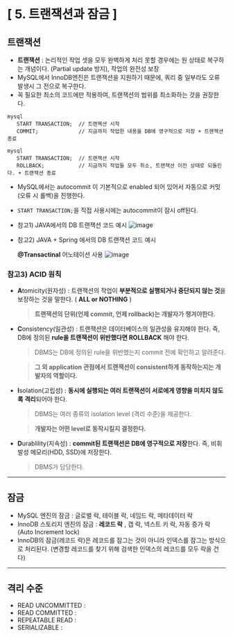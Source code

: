 # [ 5. 트랜잭션과 잠금 ]
## 트랜잭션
- **트랜잭션** : 논리적인 작업 셋을 모두 완벽하게 처리 못할 경우에는 원 상태로 복구하는 개념이다. (Partial update 방지), 작업의 완전성 보장
- MySQL에서 InnoDB엔진은 트랜잭션을 지원하기 때문에, 쿼리 중 일부라도 오류 발생시 그 전으로 복구한다.
- 꼭 필요한 최소의 코드에만 적용하여, 트랜잭션의 범위를 최소화하는 것을 권장한다.
```mysql
mysql
   START TRANSACTION;  // 트랜젝션 시작
   COMMIT;             // 지금까지 작업한 내용을 DB에 영구적으로 저장 + 트랜잭션 종료
```
```mysql
mysql
   START TRANSACTION;  // 트랜젝션 시작
   ROLLBACK;           // 지금까지 작업들 모두 취소, 트랜잭션 이전 상태로 되돌린다. + 트랜잭션 종료
```
- MySQL에서는 autocommit 이 기본적으로 enabled 되어 있어서 자동으로 커밋(오류 시 롤백)을 진행한다.
- ```START TRANSACTION;```을 직접 사용시에는 autocommit이 잠시 off된다.

- 참고1) JAVA에서의 DB 트랜잭션 코드 예시
![image](https://github.com/shinyeahchan/RealMySQL/assets/93124649/b2db0b33-bc8d-4a99-b107-d05354ef21fd)

- 참고2) JAVA + Spring 에서의 DB 트랜잭션 코드 예시
  
    **@Transactinal** 어노테이션 사용
![image](https://github.com/shinyeahchan/RealMySQL/assets/93124649/aea6dcbb-eada-44e5-a1b7-1a53ac7599fb)
### 참고3) **ACID** 원칙
 - **A**tomicity(원자성)
   : 트랜잭션의 작업이 **부분적으로 실행되거나 중단되지 않는 것**을 보장하는 것을 말한다. ( **ALL or NOTHING** )
   > **트랜잭션의 단위(언제 commit, 언제 rollback)는 개발자가 챙겨야한다.**
 - **C**onsistency(일관성)
   : 트랜잭션은 데이터베이스의 일관성을 유지해야 한다. 즉, DB에 정의된 **rule을 트랜잭션이 위반했다면 ROLLBACK** 해야 한다.
   > DBMS는 DB에 정의된 rule을 위반했는지 commit 전에 확인하고 알려준다.
   
   > **그 외 application 관점에서 트랜잭션이 consistent하게 동작하는지는 개발자의 역할이다.**
 - **I**solation(고립성)
   : **동시에 실행되는 여러 트랜잭션이 서로에게 영향을 미치지 않도록 격리**되어야 한다. 
   > DBMS는 여러 종류의 isolation level (격리 수준)을 제공한다.
   
   > **개발자는 어떤 level로 동작시킬지 결정한다.**
 - **D**urablility(지속성)
   : **commit된 트랜잭션은 DB에 영구적으로 저장**한다. 즉, 비휘발성 메모리(HDD, SSD)에 저장한다.
   > DBMS가 담당한다.
---
## 잠금
- MySQL 엔진의 잠금 : 글로벌 락, 테이블 락, 네임드 락, 메타데이터 락
- InnoDB 스토리지 엔진의 잠금 : **레코드 락** , 갭 락, 넥스트 키 락, 자동 증가 락(Auto Increment lock)
- InnoDB의 잠금(레코드 락)은 레코드를 잠그는 것이 아니라 인덱스를 잠그는 방식으로 처리된다. (변경할 레코드를 찾기 위해 검색한 인덱스의 레코드를 모두 락을 건다)
---
## 격리 수준
- READ UNCOMMITTED : 
- READ COMMITTED : 
- REPEATABLE READ : 
- SERIALIZABLE : 
